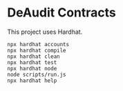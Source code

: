 # DeAudit Contracts

This project uses Hardhat.

```shell
npx hardhat accounts
npx hardhat compile
npx hardhat clean
npx hardhat test
npx hardhat node
node scripts/run.js
npx hardhat help
```
